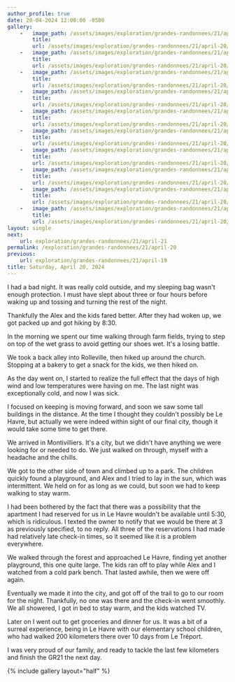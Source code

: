 ```yaml
---
author_profile: true
date: 20-04-2024 12:00:00 -0500
gallery:
    -   image_path: /assets/images/exploration/grandes-randonnees/21/april-20/small/082828.jpg
        title: 
        url: /assets/images/exploration/grandes-randonnees/21/april-20/large/082828.jpg
    -   image_path: /assets/images/exploration/grandes-randonnees/21/april-20/small/083506.jpg
        title: 
        url: /assets/images/exploration/grandes-randonnees/21/april-20/large/083506.jpg
    -   image_path: /assets/images/exploration/grandes-randonnees/21/april-20/small/085037.jpg
        title: 
        url: /assets/images/exploration/grandes-randonnees/21/april-20/large/085037.jpg
    -   image_path: /assets/images/exploration/grandes-randonnees/21/april-20/small/100345.jpg
        title: 
        url: /assets/images/exploration/grandes-randonnees/21/april-20/large/100345.jpg
    -   image_path: /assets/images/exploration/grandes-randonnees/21/april-20/small/101413.jpg
        title: 
        url: /assets/images/exploration/grandes-randonnees/21/april-20/large/101413.jpg
    -   image_path: /assets/images/exploration/grandes-randonnees/21/april-20/small/102208.jpg
        title: 
        url: /assets/images/exploration/grandes-randonnees/21/april-20/large/102208.jpg
    -   image_path: /assets/images/exploration/grandes-randonnees/21/april-20/small/103824.jpg
        title: 
        url: /assets/images/exploration/grandes-randonnees/21/april-20/large/103824.jpg
    -   image_path: /assets/images/exploration/grandes-randonnees/21/april-20/small/134313.jpg
        title: 
        url: /assets/images/exploration/grandes-randonnees/21/april-20/large/134313.jpg
    -   image_path: /assets/images/exploration/grandes-randonnees/21/april-20/small/141356.jpg
        title: 
        url: /assets/images/exploration/grandes-randonnees/21/april-20/large/141356.jpg
    -   image_path: /assets/images/exploration/grandes-randonnees/21/april-20/small/150252.jpg
        title: 
        url: /assets/images/exploration/grandes-randonnees/21/april-20/large/150252.jpg
layout: single
next:
    url: exploration/grandes-randonnees/21/april-21
permalink: /exploration/grandes-randonnees/21/april-20
previous:
    url: exploration/grandes-randonnees/21/april-19
title: Saturday, April 20, 2024
---
```

I had a bad night. It was really cold outside, and my sleeping bag wasn't enough protection. I must have slept about three or four hours before waking up and tossing and turning the rest of the night.

Thankfully the Alex and the kids fared better. After they had woken up, we got packed up and got hiking by 8:30.

In the morning we spent our time walking through farm fields, trying to step on top of the wet grass to avoid getting our shoes wet. It's a losing battle.

We took a back alley into Rolleville, then hiked up around the church. Stopping at a bakery to get a snack for the kids, we then hiked on.

As the day went on, I started to realize the full effect that the days of high wind and low temperatures were having on me. The last night was exceptionally cold, and now I was sick.

I focused on keeping is moving forward, and soon we saw some tall buildings in the distance. At the time I thought they couldn't possibly be Le Havre, but actually we were indeed within sight of our final city, though it would take some time to get there.

We arrived in Montivilliers. It's a city, but we didn't have anything we were looking for or needed to do. We just walked on through, myself with a headache and the chills.

We got to the other side of town and climbed up to a park. The children quickly found a playground, and Alex and I tried to lay in the sun, which was intermittent. We held on for as long as we could, but soon we had to keep walking to stay warm.

I had been bothered by the fact that there was a possibility that the apartment I had reserved for us in Le Havre wouldn't be available until 5:30, which is ridiculous. I texted the owner to notify that we would be there at 3 as previously specified, to no reply. All three of the reservations I had made had relatively late check-in times, so it seemed like it is a problem everywhere.

We walked through the forest and approached Le Havre, finding yet another playground, this one quite large. The kids ran off to play while Alex and I watched from a cold park bench. That lasted awhile, then we were off again.

Eventually we made it into the city, and got off of the trail to go to our room for the night. Thankfully, no one was there and the check-in went smoothly. We all showered, I got in bed to stay warm, and the kids watched TV.

Later on I went out to get groceries and dinner for us. It was a bit of a surreal experience, being in Le Havre with our elementary school children, who had walked 200 kilometers there over 10 days from Le Tréport.

I was very proud of our family, and ready to tackle the last few kilometers and finish the GR21 the next day.

{% include gallery layout="half" %}